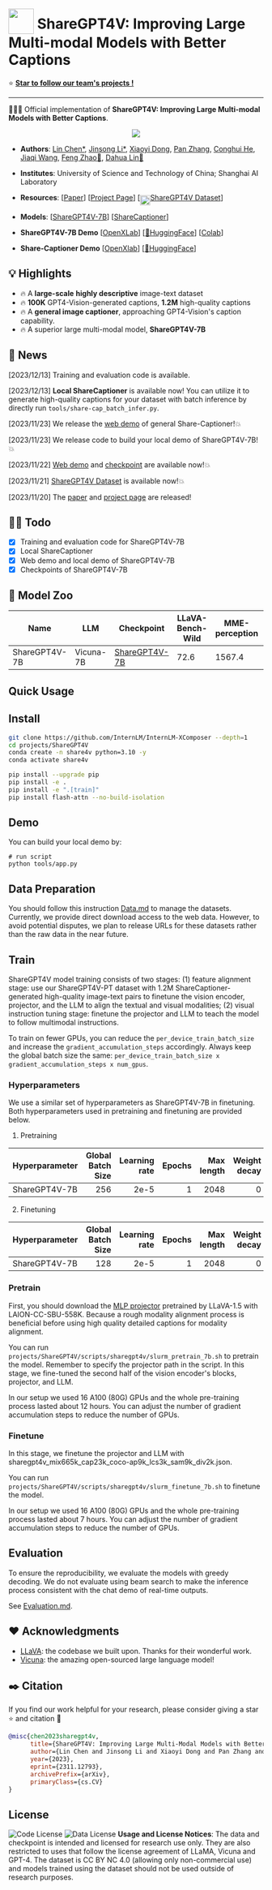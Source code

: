 # <img src="https://raw.githubusercontent.com/ShareGPT4V/ShareGPT4V-Resources/master/images/logo_tight.png" style="vertical-align: -10px;" :height="50px" width="50px"> ShareGPT4V: Improving Large Multi-modal Models with Better Captions

⭐️ [**Star to follow our team's projects !**](https://github.com/InternLM/InternLM-XComposer)

---

🚀🚀🚀 Official implementation of **ShareGPT4V: Improving Large Multi-modal Models with Better Captions**.
<p align="center">
  <img src="https://raw.githubusercontent.com/ShareGPT4V/ShareGPT4V-Resources/master/images/teaser.png">
</p>

- **Authors**: [Lin Chen*](https://lin-chen.site), [Jinsong Li*](https://li-jinsong.github.io/), [Xiaoyi Dong](https://scholar.google.com/citations?user=FscToE0AAAAJ&hl=en), [Pan Zhang](https://panzhang0212.github.io/), [Conghui He](https://conghui.github.io/), [Jiaqi Wang](https://myownskyw7.github.io/), [Feng Zhao📧](https://scholar.google.com/citations?hl=en&user=r6CvuOUAAAAJ), [Dahua Lin📧](http://dahua.site/)

- **Institutes**: University of Science and Technology of China; Shanghai AI Laboratory
- **Resources**: [[Paper](https://arxiv.org/pdf/2311.12793.pdf)] [[Project Page](https://ShareGPT4V.github.io/)] [[<img src="https://raw.githubusercontent.com/ShareGPT4V/ShareGPT4V-Resources/master/images/logo_tight.png" style="vertical-align: -10px;" :height="20px" width="20px">ShareGPT4V Dataset](https://huggingface.co/datasets/Lin-Chen/ShareGPT4V)] 
- **Models**: [[ShareGPT4V-7B](https://huggingface.co/Lin-Chen/ShareGPT4V-7B)] [[ShareCaptioner](https://huggingface.co/Lin-Chen/ShareCaptioner)]
- **ShareGPT4V-7B Demo** [[OpenXLab](https://openxlab.org.cn/apps/detail/xiaoachenyo/ShareGPT4V-7B)] [[🤗HuggingFace](https://huggingface.co/spaces/Lin-Chen/ShareGPT4V-7B)] [[Colab](https://github.com/camenduru/ShareGPT4V-colab)]
- **Share-Captioner Demo** [[OpenXlab](https://openxlab.org.cn/apps/detail/xiaoachenyo/Share-Captioner)] [[🤗HuggingFace](https://huggingface.co/spaces/Lin-Chen/Share-Captioner)]

## 💡 Highlights
- 🔥 A **large-scale** **highly descriptive** image-text dataset
- 🔥 **100K** GPT4-Vision-generated captions, **1.2M** high-quality captions
- 🔥 A **general image captioner**, approaching GPT4-Vision's caption capability.
- 🔥 A superior large multi-modal model, **ShareGPT4V-7B**

## 📜 News
[2023/12/13] Training and evaluation code is available.

[2023/12/13] **Local ShareCaptioner** is available now! You can utilize it to generate high-quality captions for your dataset with batch inference by directly run `tools/share-cap_batch_infer.py`.

[2023/11/23] We release the [web demo](https://huggingface.co/spaces/Lin-Chen/Share-Captioner) of general Share-Captioner!💥

[2023/11/23] We release code to build your local demo of ShareGPT4V-7B!💥

[2023/11/22] [Web demo](https://huggingface.co/spaces/Lin-Chen/ShareGPT4V-7B) and [checkpoint](https://huggingface.co/Lin-Chen/ShareGPT4V-7B) are available now!💥

[2023/11/21] [ShareGPT4V Dataset](https://huggingface.co/datasets/Lin-Chen/ShareGPT4V) is available now!💥

[2023/11/20] The [paper]([ShareGPT4V.pdf](https://arxiv.org/pdf/2311.12793.pdf)) and [project page](https://ShareGPT4V.github.io/) are released!

## 👨‍💻 Todo
- [x] Training and evaluation code for ShareGPT4V-7B
- [x] Local ShareCaptioner
- [x] Web demo and local demo of ShareGPT4V-7B
- [x] Checkpoints of ShareGPT4V-7B

## 🤖 Model Zoo

| Name | LLM | Checkpoint | LLaVA-Bench-Wild | MME-perception | MME-cognition | MMBench | MMBench-CN | SEED-image | MM-Vet | QBench | SQA-image | VQA-v2 | VizWiz | GQA |
|---|---|---|---|---|---|---|---|---|---|---|---|---|---|---|
| ShareGPT4V-7B | Vicuna-7B | [ShareGPT4V-7B](https://huggingface.co/Lin-Chen/ShareGPT4V-7B) | 72.6 | 1567.4 | 376.4 | 68.8 | 62.2 | 69.7 | 37.6 | 63.4 | 68.4 | 80.6 | 57.2 | 63.3 |

## Quick Usage


## Install

```bash
git clone https://github.com/InternLM/InternLM-XComposer --depth=1
cd projects/ShareGPT4V
conda create -n share4v python=3.10 -y
conda activate share4v

pip install --upgrade pip
pip install -e .
pip install -e ".[train]"
pip install flash-attn --no-build-isolation
```

## Demo
You can build your local demo by:
```
# run script
python tools/app.py
```

## Data Preparation

You should follow this instruction [Data.md](https://github.com/InternLM/InternLM-XComposer/tree/main/projects/ShareGPT4V/projects/ShareGPT4V/docs/Data.md) to manage the datasets. Currently, we provide direct download access to the web data. However, to avoid potential disputes, we plan to release URLs for these datasets rather than the raw data in the near future.

## Train

ShareGPT4V model training consists of two stages: (1) feature alignment stage: use our ShareGPT4V-PT dataset with 1.2M ShareCaptioner-generated high-quality image-text pairs to finetune the vision encoder, projector, and the LLM to align the textual and visual modalities; (2) visual instruction tuning stage: finetune the projector and LLM to teach the model to follow multimodal instructions.

To train on fewer GPUs, you can reduce the `per_device_train_batch_size` and increase the `gradient_accumulation_steps` accordingly. Always keep the global batch size the same: `per_device_train_batch_size x gradient_accumulation_steps x num_gpus`.

### Hyperparameters
We use a similar set of hyperparameters as ShareGPT4V-7B in finetuning.  Both hyperparameters used in pretraining and finetuning are provided below.

1. Pretraining

| Hyperparameter | Global Batch Size | Learning rate | Epochs | Max length | Weight decay |
| --- | ---: | ---: | ---: | ---: | ---: |
| ShareGPT4V-7B | 256 | 2e-5 | 1 | 2048 | 0 |

2. Finetuning

| Hyperparameter | Global Batch Size | Learning rate | Epochs | Max length | Weight decay |
| --- | ---: | ---: | ---: | ---: | ---: |
| ShareGPT4V-7B | 128 | 2e-5 | 1 | 2048 | 0 |

### Pretrain

First, you should download the [MLP projector](https://huggingface.co/liuhaotian/llava-v1.5-mlp2x-336px-pretrain-vicuna-7b-v1.5/tree/main) pretrained by LLaVA-1.5 with LAION-CC-SBU-558K. Because a rough modality alignment process is beneficial before using high quality detailed captions for modality alignment.

You can run `projects/ShareGPT4V/scripts/sharegpt4v/slurm_pretrain_7b.sh` to pretrain the model. Remember to specify the projector path in the script. In this stage, we fine-tuned the second half of the vision encoder's blocks, projector, and LLM.

In our setup we used 16 A100 (80G) GPUs and the whole pre-training process lasted about 12 hours. You can adjust the number of gradient accumulation steps to reduce the number of GPUs.

### Finetune

In this stage, we finetune the projector and LLM with sharegpt4v_mix665k_cap23k_coco-ap9k_lcs3k_sam9k_div2k.json. 

You can run `projects/ShareGPT4V/scripts/sharegpt4v/slurm_finetune_7b.sh` to finetune the model.

In our setup we used 16 A100 (80G) GPUs and the whole pre-training process lasted about 7 hours. You can adjust the number of gradient accumulation steps to reduce the number of GPUs.

## Evaluation

To ensure the reproducibility, we evaluate the models with greedy decoding. We do not evaluate using beam search to make the inference process consistent with the chat demo of real-time outputs.

See [Evaluation.md](https://github.com/InternLM/InternLM-XComposer/tree/main/projects/ShareGPT4V/projects/ShareGPT4V/docs/Evaluation.md).

## ❤️ Acknowledgments
- [LLaVA](https://github.com/haotian-liu/LLaVA): the codebase we built upon. Thanks for their wonderful work.
- [Vicuna](https://github.com/lm-sys/FastChat): the amazing open-sourced large language model!

## ✒️ Citation
If you find our work helpful for your research, please consider giving a star ⭐ and citation 📝
```bibtex
@misc{chen2023sharegpt4v,
      title={ShareGPT4V: Improving Large Multi-Modal Models with Better Captions}, 
      author={Lin Chen and Jinsong Li and Xiaoyi Dong and Pan Zhang and Conghui He and Jiaqi Wang and Feng Zhao and Dahua Lin},
      year={2023},
      eprint={2311.12793},
      archivePrefix={arXiv},
      primaryClass={cs.CV}
}
```

## License
![Code License](https://img.shields.io/badge/Code%20License-Apache_2.0-green.svg) ![Data License](https://img.shields.io/badge/Data%20License-CC%20By%20NC%204.0-red.svg) **Usage and License Notices**: The data and checkpoint is intended and licensed for research use only. They are also restricted to uses that follow the license agreement of LLaMA, Vicuna and GPT-4. The dataset is CC BY NC 4.0 (allowing only non-commercial use) and models trained using the dataset should not be used outside of research purposes.
